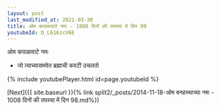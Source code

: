```yaml
---
layout: post
last_modified_at: 2021-03-30
title: ओम कपाळावाटे नमः - 1008 दिनों की तपस्या में दिन 99
youtubeId: D_L616zcV6E
---
```

 
 
 ओम कपाळावाटे नमः  
 
 -  जो त्याच्यासमवेत ब्रह्माची कवटी उचलतो 
 
  
 
  
 
 
 
 
 
 


{% include youtubePlayer.html id=page.youtubeId %}
 
[Next]({{ site.baseurl }}{% link  split2/_posts/2014-11-18-ओम बनहस्थाच्या नमः - 1008 दिनों की तपस्या में दिन 98.md%})
 
